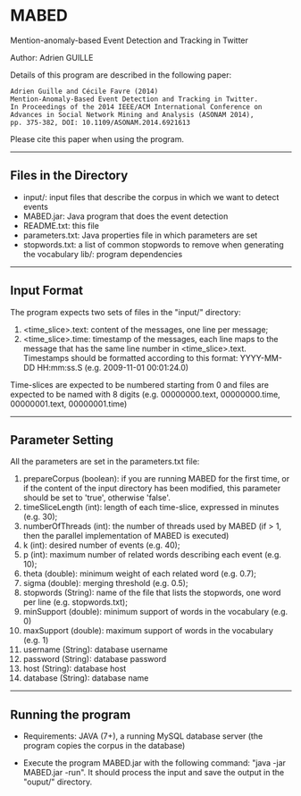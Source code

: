 MABED
=====

Mention-anomaly-based Event Detection and Tracking in Twitter

Author: Adrien GUILLE

Details of this program are described in the following paper:

	Adrien Guille and Cécile Favre (2014) 
	Mention-Anomaly-Based Event Detection and Tracking in Twitter.
	In Proceedings of the 2014 IEEE/ACM International Conference on
	Advances in Social Network Mining and Analysis (ASONAM 2014),
	pp. 375-382, DOI: 10.1109/ASONAM.2014.6921613

Please cite this paper when using the program.

----------------------
Files in the Directory
----------------------

- input/: input files that describe the corpus in which we want to detect events
- MABED.jar: Java program that does the event detection
- README.txt: this file
- parameters.txt: Java properties file in which parameters are set
- stopwords.txt: a list of common stopwords to remove when generating the vocabulary
lib/: program dependencies

------------
Input Format
------------

The program expects two sets of files in the "input/" directory:

1. <time_slice>.text: content of the messages, one line per message;
2. <time_slice>.time: timestamp of the messages, each line maps to the message that has the same line number in <time_slice>.text. Timestamps should be formatted according to this format: YYYY-MM-DD HH:mm:ss.S (e.g. 2009-11-01 00:01:24.0)

Time-slices are expected to be numbered starting from 0 and files are expected to be named with 8 digits (e.g. 00000000.text, 00000000.time, 00000001.text, 00000001.time) 

-----------------
Parameter Setting
-----------------

All the parameters are set in the parameters.txt file:

1. prepareCorpus (boolean): if you are running MABED for the first time, or if the content of the input directory has been modified, this parameter should be set to 'true', otherwise 'false'.
2. timeSliceLength (int): length of each time-slice, expressed in minutes (e.g. 30);
3. numberOfThreads (int): the number of threads used by MABED (if > 1, then the parallel implementation of MABED is executed)
4. k (int): desired number of events (e.g. 40);
5. p (int): maximum number of related words describing each event (e.g. 10);
6. theta (double): minimum weight of each related word (e.g. 0.7);
7. sigma (double): merging threshold (e.g. 0.5);
8. stopwords (String): name of the file that lists the stopwords, one word per line (e.g. stopwords.txt);
9. minSupport (double): minimum support of words in the vocabulary (e.g. 0)
10. maxSupport (double): maximum support of words in the vocabulary (e.g. 1)
11. username (String): database username
12. password (String): database password
13. host (String): database host
14. database (String): database name

-------------------
Running the program
-------------------

- Requirements: JAVA (7+), a running MySQL database server (the program copies the corpus in the database)

- Execute the program MABED.jar with the following command: "java -jar MABED.jar -run". It should process the input and save the output in the "ouput/" directory.
